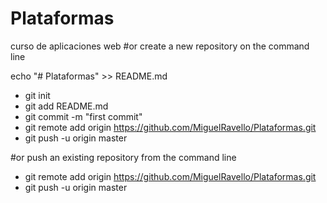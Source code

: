 # Plataformas
curso de aplicaciones web
#or create a new repository on the command line

echo "# Plataformas" >> README.md
- git init
- git add README.md
- git commit -m "first commit"
- git remote add origin https://github.com/MiguelRavello/Plataformas.git
- git push -u origin master

#or push an existing repository from the command line

- git remote add origin https://github.com/MiguelRavello/Plataformas.git
- git push -u origin master
